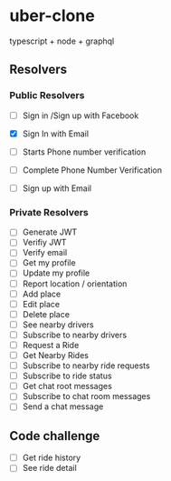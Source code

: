 # uber-clone
typescript + node + graphql

## Resolvers

### Public Resolvers

- [ ] Sign in /Sign up with Facebook
- [x] Sign In with Email
- [ ] Starts Phone number verification
- [ ] Complete Phone Number Verification
- [ ] Sign up with Email


### Private Resolvers

- [ ] Generate JWT
- [ ] Verifiy JWT
- [ ] Verify email
- [ ] Get my profile
- [ ] Update my profile
- [ ] Report location / orientation
- [ ] Add place
- [ ] Edit place
- [ ] Delete place
- [ ] See nearby drivers
- [ ] Subscribe to nearby drivers
- [ ] Request a Ride
- [ ] Get Nearby Rides
- [ ] Subscribe to nearby ride requests
- [ ] Subscribe to ride status
- [ ] Get chat root messages
- [ ] Subscribe to chat room messages
- [ ] Send a chat message

## Code challenge

- [ ] Get ride history
- [ ] See ride detail